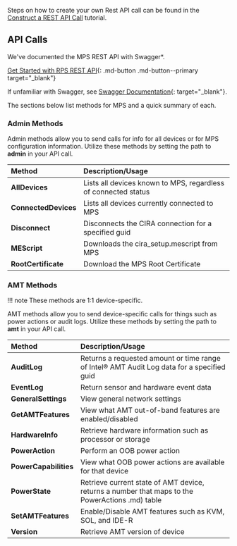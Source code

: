 Steps on how to create your own Rest API call can be found in the [Construct a REST API Call](../Tutorials/apiTutorial.md) tutorial.


## API Calls
We've documented the MPS REST API with Swagger*.

[Get Started with RPS REST API](https://app.swaggerhub.com/apis-docs/rbheopenamt/mps/1.2.0){: .md-button .md-button--primary target="_blank"}

If unfamiliar with Swagger, see [Swagger Documentation](https://swagger.io/docs/){: target="_blank"}.


The sections below list methods for MPS and a quick summary of each. 

### Admin Methods

  Admin methods allow you to send calls for info for all devices or for MPS configuration information. Utilize these methods by setting the path to **admin** in your API call.

   | Method       |  Description/Usage |
   | :----------- | :------------------------ |
   | **AllDevices** | Lists all devices known to MPS, regardless of connected status |
   | **ConnectedDevices** | Lists all devices currently connected to MPS |
   | **Disconnect** | Disconnects the CIRA connection for a specified guid |
   | **MEScript** | Downloads the cira_setup.mescript from MPS |
   | **RootCertificate** | Download the MPS Root Certificate |

### AMT Methods

!!! note
    These methods are 1:1 device-specific.

AMT methods allow you to send device-specific calls for things such as power actions or audit logs. Utilize these methods by setting the path to **amt** in your API call.

   | Method       |  Description/Usage |
   | :----------- | :------------------------ |   
   | **AuditLog** | Returns a requested amount or time range of Intel® AMT Audit Log data for a specified guid |
   | **EventLog** | Return sensor and hardware event data |
   | **GeneralSettings** | View general network settings |
   | **GetAMTFeatures** | View what AMT out-of-band features are enabled/disabled |
   | **HardwareInfo** | Retrieve hardware information such as processor or storage  |
   | **PowerAction** | Perform an OOB power action |
   | **PowerCapabilities** | View what OOB power actions are available for that device |
   | **PowerState** | Retrieve current state of AMT device, returns a number that maps to the PowerActions .md) table |
   | **SetAMTFeatures** | Enable/Disable AMT features such as KVM, SOL, and IDE-R |
   | **Version** | Retrieve AMT version of device |
 

